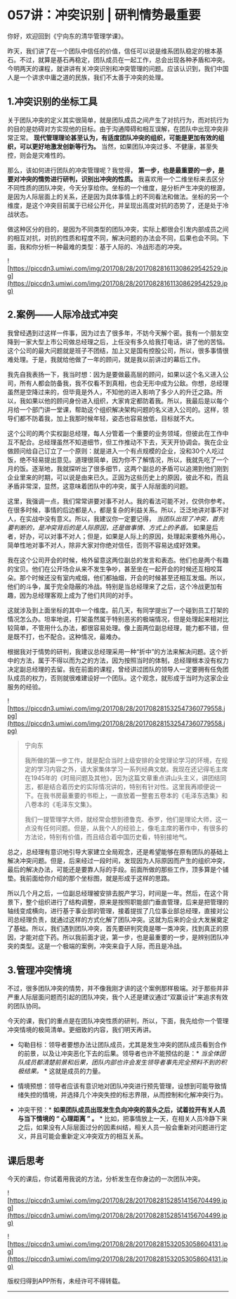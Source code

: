 # 057讲：冲突识别 | 研判情势最重要

你好，欢迎回到《宁向东的清华管理学课》。

昨天，我们讲了在一个团队中信任的价值，信任可以说是维系团队稳定的根本基石。不过，就算是基石再稳定，团队成员在一起工作，总会出现各种矛盾和冲突。今明两天的课程，就讲讲有关冲突识别和冲突管理的问题。应该认识到，我们中国人是一个讲求中庸之道的民族，我们不太善于冲突的处理。

## 1.冲突识别的坐标工具

关于团队冲突的定义其实很简单，就是团队成员之间产生了对抗行为，而对抗行为的目的是妨碍对方实现他的目标。由于沟通障碍和相互误解，在团队中出现冲突非常正常。 **现代管理理论甚至认为，有适度团队冲突的组织，可能是更加有效的组织，可以更好地激发创新等行为。** 当然，如果团队冲突过多、不健康，甚至失控，则会是灾难性的。

那么，该如何进行团队的冲突管理呢？我觉得， **第一步，也是最重要的一步，是要对冲突的情势进行研判，识别出冲突的性质。** 我喜欢用一个二维坐标来去区分不同性质的团队冲突，今天分享给你。坐标的一个维度，是分析产生冲突的根源，是因为人际层面上的关系，还是因为具体事情上的不同看法和做法。坐标的另一个维度，是这个冲突目前属于已经公开化，并呈现出高度对抗的态势了，还是处于冷战状态。

做这种区分的目的，是因为不同类型的团队冲突，实际上都很会引发内部成员之间的相互对抗，对抗的性质和程度不同，解决问题的办法会不同，后果也会不同。下面，我和你分析一种最难的类型：基于人际的、冷战形态的冲突。

![https://piccdn3.umiwi.com/img/201708/28/201708281611308629542529.jpg](https://piccdn3.umiwi.com/img/201708/28/201708281611308629542529.jpg)

## 2.案例——人际冷战式冲突

我曾经遇到过这样一件事，因为过去了很多年，不妨今天解个密。我有一个朋友空降到一家大型上市公司做总经理之后，上任没有多久给我打电话，讲了他的苦恼。这个公司的最大问题就是班子不团结，加上又是国有控股公司，所以，很多事情很难处理。于是，我就给他做了一年的顾问，就是我以前讲过的幕后工作。

我先自我表扬一下，我当时想：因为是要做最高层的顾问，如果以这个名义进入公司，所有人都会防备我，我不仅看不到真相，也会无形中成为公敌。你想，总经理虽然是空降过来的，但毕竟是外人，不知他的进入影响了多少人的升迁之路。所以，我如果以他的顾问身份进入组织，大家肯定都防着我。所以，我最后是以每个月给一个部门讲一堂课，帮助这个组织解决架构问题的名义进入公司的。这样，领导们都不防着我，加上我那时候年轻，姿态也容易放低，目标就不大。

这个公司的两个实权副总经理，每人分管着一个重要的业务领域，但彼此在工作中互不配合。总经理虽然不知道细节，但工作推动不下去，天天开协调会。我在企业做顾问给自己订立了一个原则：就是进入一个有点规模的企业，没和30个人吃过饭，绝不轻易提出意见。道理很简单，因为你不了解情况，所以，我就先吃了一个月的饭。逐渐地，我就探听出了很多细节，这两个副总的矛盾可以追溯到他们刚到企业里来的时期，可以说是由来已久。正因为这些历史上的原因，彼此不和，而且矛盾非常深，显然，这意味着团队中的冲突，属于人际层面的问题。

这里，我强调一点，我们常常讲要对事不对人。我的看法可能不对，仅供你参考。在很多时候，事情的后边都是人，都是复杂的利益关系。所以，泛泛地讲对事不对人，在实战中没有意义。所以，我建议你一定要记得， *当团队出现了冲突，首先要判断的，是冲突背后的是人际原因，还是做事情、方式上的矛盾。* 如果是后者，好办，可以对事不对人；但是，如果是人际上的原因，处理起来要格外用心，简单性地对事不对人，除非大家对你绝对信任，否则不容易达成好效果。

我在这个公司开会的时候，格外留意这两位副总的发言和表态。他们也是两个有趣的宝贝。他们在公开场合从来不发生争吵，甚至坐在一起开会的时候还互相咬耳朵。那个时候还没有室内戒烟，他们都抽烟，开会的时候甚至还相互发烟。所以，他们的斗争，属于完全隐蔽的冷战。特别是当总经理来了之后，这个冷战更加有趣，因为总经理客观上成为了他们共同的对手。

这就涉及到上面坐标的其中一个维度。前几天，有同学提出了一个碰到员工打架的情况怎么办。坦率地说，打架虽然属于特别恶劣的极端情况，但是处理起来相对比较简单，不管用什么办法，都很容易处理。像上面两位副总经理，能力都不错，但是既不打，也不配合。这种情况，最难办。

根据我对于情势的研判，我建议总经理采用一种“折中”的方法来解决问题。这个折中的方法，属于不得以而为之的方法，因为按照当时的体制，总经理根本没有权力决定副总经理的去留。我在前面的课程，曾经讲过团队的领导人一定要拥有任免团队成员的权力，否则就很难建设好一个团队。这个观念，就形成于当时为这家企业服务的经验。

![https://piccdn3.umiwi.com/img/201708/28/201708281532547360779558.jpg](https://piccdn3.umiwi.com/img/201708/28/201708281532547360779558.jpg)

> 宁向东
> 
> 我所做的第一步工作，就是配合当时上级安排的全党理论学习的环境，在规定的学习内容之外，请大家集体学习一系列经典文献。我现在还记得毛主席在1945年的《时局问题及其他》，因为这篇文章重点讲山头主义，讲团结同志，都是结合着历史的实际情况讲的，特别有针对性。这里我再顺便说一下。在我书房最重要的书柜上，一直放着一整套五卷本的《毛泽东选集》和八卷本的《毛泽东文集》。
> 
> 我们一提管理学大师，就经常会想到德鲁克、泰罗，他们是理论大师，这一点没有任何问题。但是，从我个人的经验上，像毛主席的著作中，有很多的方法论，特别有价值，而且结合着中国历史看，特别接地气。

总之，总经理有意识地引导大家建立全局观念，还是希望能够在原有团队的基础上解决冲突问题。但是，后来经过一段时间，发现因为人际原因而产生的组织冲突，最后的解决办法，可能还是要靠人际的手段。前面所做的那些工作，顶多算是个铺垫。我前面给你介绍的那个坐标图，就是形成于这样的思路。

所以几个月之后，一位副总经理被安排去脱产学习，时间是一年。然后，在这个背景下，整个组织进行了结构调整，原来是按照职能部门垂直管理，后来是把管理的轴线变成横向，进行基于事业部的管理，接着提拔了几位事业部总经理，直接对公司总经理负责，就通过这样的方式化解了团队冲突。这就为后来的企业大发展奠定了基础。所以，我们遇到团队冲突，首先要研判究竟是哪一类冲突，找到真正的原因，才能对症下药。所以我前面才说，第一步，也是最重要的一步，是辨别团队冲突的类型。这是一个极端的案例，冲突来自于人际，而且是冷战。

## 3.管理冲突情境

不过，很多团队冲突的情势，并不像我刚才讲的这个案例那样极端。对于那些并非严重人际层面问题而引起的团队冲突，我个人还是建议通过“双赢设计”来追求有效的团队协同。

今天的课，我们的重点是在团队冲突性质的研判，所以，下面，我先给你一个管理冲突情境的极简清单。更细致的内容，我们明天再讲。

* 勾勒目标：领导者要想办法让团队成员，尤其是发生冲突的团队成员看到合作的前景，以及让冲突恶化下去的后果。领导者也许不能预估的是：* *当全体团队成员都清楚前景和后果，团队内部也许会发生领导者事先完全预料不到的积极结果。* * 这就是成员的力量。

* 情境预想：领导者应该有意识地对团队冲突进行预先管理，设想到可能导致情绪失控的情境，并选择几个冲突失控的标志界限，从而控制和化解冲突行为。

* 冲突干预：* **如果团队成员出现发生负向冲突的苗头之后，试着拉开有关人员与当下情境的 “ 心理距离 ” 。** * 比如，把事情放上一天，在相关人员冷静下来之后，如果没有人际层面过分的因素纠结，相关人员一般会重新对问题进行定义，并且可能会重新定义冲突双方的相互关系。

## 课后思考

今天的课后，你试着用我说的方法，分析发生在你身边的一次团队冲突。

![https://piccdn3.umiwi.com/img/201708/28/201708281528514156704499.jpg](https://piccdn3.umiwi.com/img/201708/28/201708281528514156704499.jpg)

![https://piccdn3.umiwi.com/img/201708/28/201708281532053058604131.jpg](https://piccdn3.umiwi.com/img/201708/28/201708281532053058604131.jpg)

版权归得到APP所有，未经许可不得转载。

---
